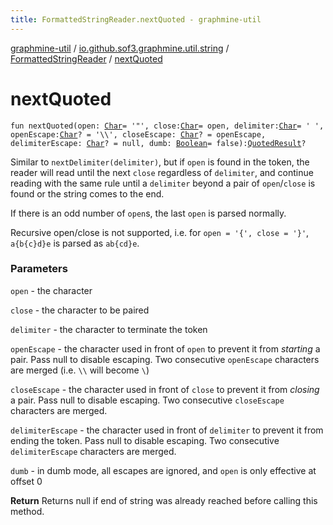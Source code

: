```yaml
---
title: FormattedStringReader.nextQuoted - graphmine-util
---
```


[graphmine-util](../../index.html) / [io.github.sof3.graphmine.util.string](../index.html) / [FormattedStringReader](index.html) / [nextQuoted](./next-quoted.html)

# nextQuoted

`fun nextQuoted(open: `[`Char`](https://kotlinlang.org/api/latest/jvm/stdlib/kotlin/-char/index.html)` = '"', close: `[`Char`](https://kotlinlang.org/api/latest/jvm/stdlib/kotlin/-char/index.html)` = open, delimiter: `[`Char`](https://kotlinlang.org/api/latest/jvm/stdlib/kotlin/-char/index.html)` = ' ', openEscape: `[`Char`](https://kotlinlang.org/api/latest/jvm/stdlib/kotlin/-char/index.html)`? = '\\', closeEscape: `[`Char`](https://kotlinlang.org/api/latest/jvm/stdlib/kotlin/-char/index.html)`? = openEscape, delimiterEscape: `[`Char`](https://kotlinlang.org/api/latest/jvm/stdlib/kotlin/-char/index.html)`? = null, dumb: `[`Boolean`](https://kotlinlang.org/api/latest/jvm/stdlib/kotlin/-boolean/index.html)` = false): `[`QuotedResult`](../-quoted-result/index.html)`?`

Similar to `nextDelimiter(delimiter)`, but if `open` is found in the token, the reader will read until the next
`close` regardless of `delimiter`, and continue reading with the same rule until a `delimiter` beyond a pair of
`open`/`close` is found or the string comes to the end.

If there is an odd number of `open`s, the last `open` is parsed normally.

Recursive open/close is not supported, i.e. for `open = '{', close = '}'`, `a{b{c}d}e` is parsed as `ab{cd}e`.

### Parameters

`open` - the character

`close` - the character to be paired

`delimiter` - the character to terminate the token

`openEscape` - the character used in front of `open` to prevent it from *starting* a pair. Pass null to
disable escaping. Two consecutive `openEscape` characters are merged (i.e. `\\` will become `\`)

`closeEscape` - the character used in front of `close` to prevent it from *closing* a pair. Pass null to
disable escaping. Two consecutive `closeEscape` characters are merged.

`delimiterEscape` - the character used in front of `delimiter` to prevent it from ending the token. Pass null
to disable escaping. Two consecutive `delimiterEscape` characters are merged.

`dumb` - in dumb mode, all escapes are ignored, and `open` is only effective at offset 0

**Return**
Returns null if end of string was already reached before calling this method.

